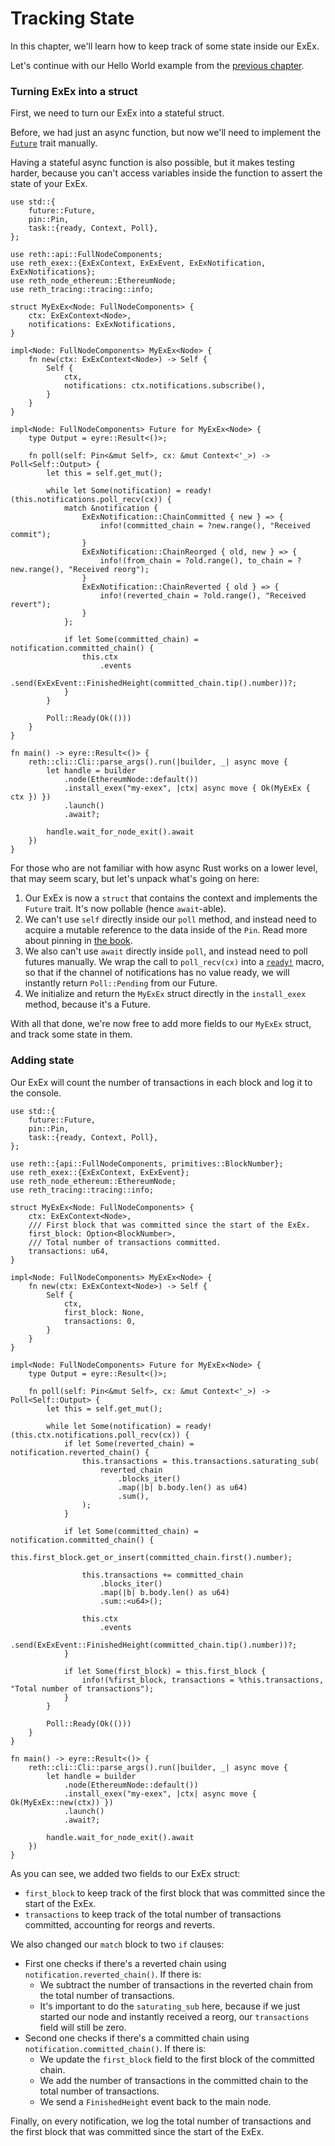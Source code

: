 # Tracking State

In this chapter, we'll learn how to keep track of some state inside our ExEx.

Let's continue with our Hello World example from the [previous chapter](./hello-world.md).

### Turning ExEx into a struct

First, we need to turn our ExEx into a stateful struct.

Before, we had just an async function, but now we'll need to implement
the [`Future`](https://doc.rust-lang.org/std/future/trait.Future.html) trait manually.

<div class="warning">

Having a stateful async function is also possible, but it makes testing harder,
because you can't access variables inside the function to assert the state of your ExEx.

</div>

```rust,norun,noplayground,ignore
use std::{
    future::Future,
    pin::Pin,
    task::{ready, Context, Poll},
};

use reth::api::FullNodeComponents;
use reth_exex::{ExExContext, ExExEvent, ExExNotification, ExExNotifications};
use reth_node_ethereum::EthereumNode;
use reth_tracing::tracing::info;

struct MyExEx<Node: FullNodeComponents> {
    ctx: ExExContext<Node>,
    notifications: ExExNotifications,
}

impl<Node: FullNodeComponents> MyExEx<Node> {
    fn new(ctx: ExExContext<Node>) -> Self {
        Self {
            ctx,
            notifications: ctx.notifications.subscribe(),
        }
    }
}

impl<Node: FullNodeComponents> Future for MyExEx<Node> {
    type Output = eyre::Result<()>;

    fn poll(self: Pin<&mut Self>, cx: &mut Context<'_>) -> Poll<Self::Output> {
        let this = self.get_mut();

        while let Some(notification) = ready!(this.notifications.poll_recv(cx)) {
            match &notification {
                ExExNotification::ChainCommitted { new } => {
                    info!(committed_chain = ?new.range(), "Received commit");
                }
                ExExNotification::ChainReorged { old, new } => {
                    info!(from_chain = ?old.range(), to_chain = ?new.range(), "Received reorg");
                }
                ExExNotification::ChainReverted { old } => {
                    info!(reverted_chain = ?old.range(), "Received revert");
                }
            };

            if let Some(committed_chain) = notification.committed_chain() {
                this.ctx
                    .events
                    .send(ExExEvent::FinishedHeight(committed_chain.tip().number))?;
            }
        }

        Poll::Ready(Ok(()))
    }
}

fn main() -> eyre::Result<()> {
    reth::cli::Cli::parse_args().run(|builder, _| async move {
        let handle = builder
            .node(EthereumNode::default())
            .install_exex("my-exex", |ctx| async move { Ok(MyExEx { ctx }) })
            .launch()
            .await?;

        handle.wait_for_node_exit().await
    })
}
```

For those who are not familiar with how async Rust works on a lower level, that may seem scary,
but let's unpack what's going on here:

1. Our ExEx is now a `struct` that contains the context and implements the `Future` trait. It's now pollable (hence `await`-able).
1. We can't use `self` directly inside our `poll` method, and instead need to acquire a mutable reference to the data inside of the `Pin`.
   Read more about pinning in [the book](https://rust-lang.github.io/async-book/04_pinning/01_chapter.html).
1. We also can't use `await` directly inside `poll`, and instead need to poll futures manually.
   We wrap the call to `poll_recv(cx)` into a [`ready!`](https://doc.rust-lang.org/std/task/macro.ready.html) macro,
   so that if the channel of notifications has no value ready, we will instantly return `Poll::Pending` from our Future.
1. We initialize and return the `MyExEx` struct directly in the `install_exex` method, because it's a Future.

With all that done, we're now free to add more fields to our `MyExEx` struct, and track some state in them.

### Adding state

Our ExEx will count the number of transactions in each block and log it to the console.

```rust,norun,noplayground,ignore
use std::{
    future::Future,
    pin::Pin,
    task::{ready, Context, Poll},
};

use reth::{api::FullNodeComponents, primitives::BlockNumber};
use reth_exex::{ExExContext, ExExEvent};
use reth_node_ethereum::EthereumNode;
use reth_tracing::tracing::info;

struct MyExEx<Node: FullNodeComponents> {
    ctx: ExExContext<Node>,
    /// First block that was committed since the start of the ExEx.
    first_block: Option<BlockNumber>,
    /// Total number of transactions committed.
    transactions: u64,
}

impl<Node: FullNodeComponents> MyExEx<Node> {
    fn new(ctx: ExExContext<Node>) -> Self {
        Self {
            ctx,
            first_block: None,
            transactions: 0,
        }
    }
}

impl<Node: FullNodeComponents> Future for MyExEx<Node> {
    type Output = eyre::Result<()>;

    fn poll(self: Pin<&mut Self>, cx: &mut Context<'_>) -> Poll<Self::Output> {
        let this = self.get_mut();

        while let Some(notification) = ready!(this.ctx.notifications.poll_recv(cx)) {
            if let Some(reverted_chain) = notification.reverted_chain() {
                this.transactions = this.transactions.saturating_sub(
                    reverted_chain
                        .blocks_iter()
                        .map(|b| b.body.len() as u64)
                        .sum(),
                );
            }

            if let Some(committed_chain) = notification.committed_chain() {
                this.first_block.get_or_insert(committed_chain.first().number);

                this.transactions += committed_chain
                    .blocks_iter()
                    .map(|b| b.body.len() as u64)
                    .sum::<u64>();

                this.ctx
                    .events
                    .send(ExExEvent::FinishedHeight(committed_chain.tip().number))?;
            }

            if let Some(first_block) = this.first_block {
                info!(%first_block, transactions = %this.transactions, "Total number of transactions");
            }
        }

        Poll::Ready(Ok(()))
    }
}

fn main() -> eyre::Result<()> {
    reth::cli::Cli::parse_args().run(|builder, _| async move {
        let handle = builder
            .node(EthereumNode::default())
            .install_exex("my-exex", |ctx| async move { Ok(MyExEx::new(ctx)) })
            .launch()
            .await?;

        handle.wait_for_node_exit().await
    })
}
```

As you can see, we added two fields to our ExEx struct:
- `first_block` to keep track of the first block that was committed since the start of the ExEx.
- `transactions` to keep track of the total number of transactions committed, accounting for reorgs and reverts.

We also changed our `match` block to two `if` clauses:
- First one checks if there's a reverted chain using `notification.reverted_chain()`. If there is:
    - We subtract the number of transactions in the reverted chain from the total number of transactions.
    - It's important to do the `saturating_sub` here, because if we just started our node and
      instantly received a reorg, our `transactions` field will still be zero.
- Second one checks if there's a committed chain using `notification.committed_chain()`. If there is:
    - We update the `first_block` field to the first block of the committed chain.
    - We add the number of transactions in the committed chain to the total number of transactions.
    - We send a `FinishedHeight` event back to the main node.

Finally, on every notification, we log the total number of transactions and
the first block that was committed since the start of the ExEx.
